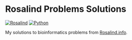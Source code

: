 # Rosalind Problems Solutions

[![Rosalind](https://img.shields.io/badge/Rosalind-Problems-blue)](http://rosalind.info/)
[![Python](https://img.shields.io/badge/Python-3.9%2B-green)](https://python.org)

My solutions to bioinformatics problems from [Rosalind.info](http://rosalind.info/).

